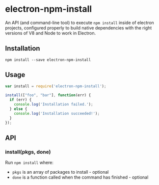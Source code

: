 # electron-npm-install

An API (and command-line tool) to execute `npm install` inside of electron projects, configured properly to build native dependencies with the right versions of V8 and Node to work in Electron.

## Installation

```
npm install --save electron-npm-install
```
    
## Usage

```js
var install = require('electron-npm-install');
    
install(["foo", "bar"], function(err) {
  if (err) {
    console.log('Installation failed.');
  } else {
    console.log('Installation succeeded!'); 
  }       
});
```
    
## API

### install(pkgs, done)

Run `npm install` where:

- `pkgs` is an array of packages to install - optional
- `done` is a function called when the command has finished - optional 

